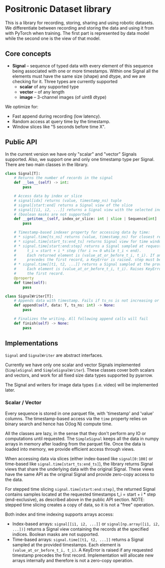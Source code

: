 # Positronic Dataset library

This is a library for recording, storing, sharing and using robotic datasets. We differentiate between recording and storing the data and using it from with PyTorch when training. The first part is represented by data model while the second one is the view of that model.

## Core concepts
* __Signal__ – sequence of typed data with every element of this sequence being associated with one or more timestamps. Within one Signal all the elements must have the same size (shape) and dtype, and we are checking for it. Three types are currently supported
  * __scalar__ of any supported type
  * __vector__ – of any length
  * __image__ – 3-channel images (of uint8 dtype)

We optimize for:
* Fast append during recording (low latency).
* Random access at query time by the timestamp.
* Window slices like "5 seconds before time X".

## Public API
In the current version we have only "scalar" and "vector" Signals supported. Also, we support one and only one timestamp type per Signal. There are two main classes in the library.
```python
class Signal[T]:
    # Returns the number of records in the signal
    def __len__(self) -> int:
        pass

    # Access data by index or slice
    # signal[idx] returns (value, timestamp_ns) tuple
    # signal[start:end] returns a Signal view of the slice
    # signal[[i1, i2, ...]] returns a Signal view with the selected indices
    # (boolean masks are not supported)
    def __getitem__(self, index_or_slice: int | slice | Sequence[int] | np.ndarray) -> Tuple[T, int] | Signal[T]:
        pass

    # Timestamp-based indexer property for accessing data by time:
    # * signal.time[ts_ns] returns (value, timestamp_ns) for closest record at or before ts_ns.
    # * signal.time[start_ts:end_ts] returns Signal view for time window [start_ts, end_ts).
    # * signal.time[start:end:step] returns a Signal sampled at requested timestamps:
    #     t_i = start + i * step (for i >= 0 while t_i < end).
    #     Each returned element is (value_at_or_before_t_i, t_i). If any requested timestamp
    #     precedes the first record, a KeyError is raised. step must be positive.
    # * signal.time[[t1, t2, ...]] returns a Signal sampled at the provided timestamps.
    #     Each element is (value_at_or_before_t_i, t_i). Raises KeyError if any t_i precedes
    #     the first record.
    @property
    def time(self):
        pass

class SignalWriter[T]:
    # Appends data with timestamp. Fails if ts_ns is not increasing or data shape/dtype doesn't match
    def append(self, data: T, ts_ns: int) -> None:
        pass

    # Finalizes the writing. All following append calls will fail
    def finish(self) -> None:
        pass
```

## Implementations

`Signal` and `SignalWriter` are abstract interfaces.

Currently we have only one scalar and vector Signals implemented (`SimpleSignal` and `SimpleSignalWriter`). These classes cover both scalars and vectors, and work for all fixed size data types supported by pyarrow.

The Signal and writers for image data types (i.e. video) will be implemented later.

### Scalar / Vector

Every sequence is stored in one parquet file, with 'timestamp' and 'value' columns. The timestamp-based access via the `time` property relies on binary search and hence has O(log N) compute time.

All the classes are lazy, in the sense that they don't perform any IO or computations until requested. The `SimpleSignal` keeps all the data in numpy arrays in memory after loading from the parquet file. Once the data is loaded into memory, we provide efficient access through views.

When accessing data via slices (either index-based like `signal[0:100]` or time-based like `signal.time[start_ts:end_ts]`), the library returns Signal views that share the underlying data with the original Signal. These views have the same API as the original Signal and provide zero-copy access to the data.

For stepped time slicing `signal.time[start:end:step]`, the returned Signal contains samples located at the requested timestamps t_i = start + i * step (end-exclusive), as described above in the public API section. NOTE: stepped time slicing creates a copy of data, so it is not a "free" operation.

Both index and time indexing supports arrays access:
- Index-based arrays: `signal[[i1, i2, ...]]` or `signal[np.array([i1, i2, ...])]` returns a Signal view containing the records at the specified indices. Boolean masks are not supported.
- Time-based arrays: `signal.time[[t1, t2, ...]]` returns a Signal sampled at the provided timestamps. Each element is `(value_at_or_before_t_i, t_i)`. A KeyError is raised if any requested timestamp precedes the first record. Implementation will allocate new arrays internally and therefore is not a zero-copy operation.
